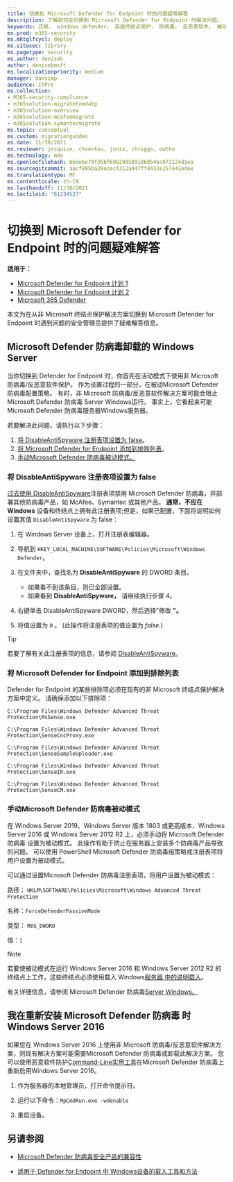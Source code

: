 ```yaml
---
title: 切换到 Microsoft Defender for Endpoint 时的问题疑难解答
description: 了解如何在切换到 Microsoft Defender for Endpoint 时解决问题。
keywords: 迁移， windows defender， 高级终结点保护， 防病毒， 反恶意软件， 被动模式， 主动模式， 疑难解答
ms.prod: m365-security
ms.mktglfcycl: deploy
ms.sitesec: library
ms.pagetype: security
ms.author: deniseb
author: denisebmsft
ms.localizationpriority: medium
manager: dansimp
audience: ITPro
ms.collection:
- M365-security-compliance
- m365solution-migratetomdatp
- m365solution-overview
- m365solution-mcafeemigrate
- m365solution-symantecmigrate
ms.topic: conceptual
ms.custom: migrationguides
ms.date: 11/30/2021
ms.reviewer: jesquive, chventou, jonix, chriggs, owtho
ms.technology: mde
ms.openlocfilehash: bbde6e79f35bf69b29d589186054bc072124d1ea
ms.sourcegitcommit: aacf895ba20ecec4312a447ff4432e257e41edee
ms.translationtype: MT
ms.contentlocale: zh-CN
ms.lasthandoff: 11/30/2021
ms.locfileid: "61234527"
---
```

# <a name="troubleshooting-issues-when-switching-to-microsoft-defender-for-endpoint"></a>切换到 Microsoft Defender for Endpoint 时的问题疑难解答

**适用于：**
- [Microsoft Defender for Endpoint 计划 1](https://go.microsoft.com/fwlink/?linkid=2154037)
- [Microsoft Defender for Endpoint 计划 2](https://go.microsoft.com/fwlink/?linkid=2154037)
- [Microsoft 365 Defender](https://go.microsoft.com/fwlink/?linkid=2118804)

本文为在从非 Microsoft 终结点保护解决方案切换到 Microsoft Defender for Endpoint 时遇到问题的安全管理员提供了疑难解答信息。

## <a name="microsoft-defender-antivirus-is-getting-uninstalled-on-windows-server"></a>Microsoft Defender 防病毒卸载的 Windows Server

当你切换到 Defender for Endpoint 时，你首先在活动模式下使用非 Microsoft 防病毒/反恶意软件保护。 作为设置过程的一部分，在被动Microsoft Defender 防病毒配置策略。 有时，非 Microsoft 防病毒/反恶意软件解决方案可能会阻止 Microsoft Defender 防病毒 Server Windows运行。 事实上，它看起来可能Microsoft Defender 防病毒服务器Windows服务器。

若要解决此问题，请执行以下步骤：

1. [将 DisableAntiSpyware 注册表项设置为 false](#set-the-disableantispyware-registry-key-to-false)。
2. [将 Microsoft Defender for Endpoint 添加到排除列表](#add-microsoft-defender-for-endpoint-to-the-exclusion-list)。
3. [手动Microsoft Defender 防病毒被动模式。](#set-microsoft-defender-antivirus-to-passive-mode-manually)

### <a name="set-the-disableantispyware-registry-key-to-false"></a>将 DisableAntiSpyware 注册表项设置为 false

[过去使用 DisableAntiSpyware](/windows-hardware/customize/desktop/unattend/security-malware-windows-defender-disableantispyware)注册表项禁用 Microsoft Defender 防病毒，并部署其他防病毒产品，如 McAfee、Symantec 或其他产品。 **通常，不应在 Windows** 设备和终结点上拥有此注册表项;但是，如果已配置，下面将说明如何设置其值 `DisableAntiSpyware` 为 false：

1. 在 Windows Server 设备上，打开注册表编辑器。

2. 导航到 `HKEY_LOCAL_MACHINE\SOFTWARE\Policies\Microsoft\Windows Defender`。

3. 在文件夹中，查找名为 **DisableAntiSpyware** 的 DWORD 条目。
   - 如果看不到该条目，则已全部设置。
   - 如果看到 **DisableAntiSpyware，** 请继续执行步骤 4。

4. 右键单击 DisableAntiSpyware DWORD，然后选择"修改 **"。**

5. 将值设置为 `0` 。  (此操作将注册表项的值设置为 *false*.) 

> [!TIP]
> 若要了解有关此注册表项的信息，请参阅 [DisableAntiSpyware](/windows-hardware/customize/desktop/unattend/security-malware-windows-defender-disableantispyware)。

### <a name="add-microsoft-defender-for-endpoint-to-the-exclusion-list"></a>将 Microsoft Defender for Endpoint 添加到排除列表

Defender for Endpoint 的某些排除项必须在现有的非 Microsoft 终结点保护解决方案中定义。 请确保添加以下排除项：

`C:\Program Files\Windows Defender Advanced Threat Protection\MsSense.exe`

`C:\Program Files\Windows Defender Advanced Threat Protection\SenseCncProxy.exe`

`C:\Program Files\Windows Defender Advanced Threat Protection\SenseSampleUploader.exe`

`C:\Program Files\Windows Defender Advanced Threat Protection\SenseIR.exe`

`C:\Program Files\Windows Defender Advanced Threat Protection\SenseCM.exe`

### <a name="set-microsoft-defender-antivirus-to-passive-mode-manually"></a>手动Microsoft Defender 防病毒被动模式

在 Windows Server 2019、Windows Server 版本 1803 或更高版本、Windows Server 2016 或 Windows Server 2012 R2 上，必须手动将 Microsoft Defender 防病毒 设置为被动模式。 此操作有助于防止在服务器上安装多个防病毒产品导致的问题。 可以使用 PowerShell Microsoft Defender 防病毒组策略或注册表项将用户设置为被动模式。

可以通过设置Microsoft Defender 防病毒注册表项，将用户设置为被动模式：

路径： `HKLM\SOFTWARE\Policies\Microsoft\Windows Advanced Threat Protection`

名称：`ForceDefenderPassiveMode`

类型： `REG_DWORD`

值：`1`

> [!NOTE]
> 若要使被动模式在运行 Windows Server 2016 和 Windows Server 2012 R2 的终结点上工作，这些终结点必须使用载入 Windows[服务器 中的说明载入](configure-server-endpoints.md#windows-server-2012-r2-and-windows-server-2016)。

有关详细信息，请参阅 Microsoft Defender 防病毒[Server Windows。](microsoft-defender-antivirus-on-windows-server.md)

## <a name="i-am-having-trouble-reinstalling-microsoft-defender-antivirus-on-windows-server-2016"></a>我在重新安装 Microsoft Defender 防病毒 时Windows Server 2016

如果您在 Windows Server 2016 上使用非 Microsoft 防病毒/反恶意软件解决方案，则现有解决方案可能需要Microsoft Defender 防病毒或卸载此解决方案。 您可以使用恶意软件防护[Command-Line实用工具](command-line-arguments-microsoft-defender-antivirus.md)在Microsoft Defender 防病毒上重新启用Windows Server 2016。

1. 作为服务器的本地管理员，打开命令提示符。

2. 运行以下命令：`MpCmdRun.exe -wdenable`

3. 重启设备。

## <a name="see-also"></a>另请参阅

- [Microsoft Defender 防病毒安全产品的兼容性](microsoft-defender-antivirus-compatibility.md)

- [适用于 Defender for Endpoint 中 Windows设备的载入工具和方法](configure-endpoints.md) 